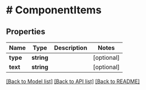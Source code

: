 # # ComponentItems

## Properties

Name | Type | Description | Notes
------------ | ------------- | ------------- | -------------
**type** | **string** |  | [optional]
**text** | **string** |  | [optional]

[[Back to Model list]](../../README.md#models) [[Back to API list]](../../README.md#endpoints) [[Back to README]](../../README.md)
